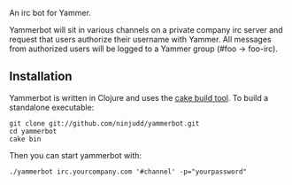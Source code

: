 An irc bot for Yammer.

Yammerbot will sit in various channels on a private company irc server and request that
users authorize their username with Yammer. All messages from authorized users will be
logged to a Yammer group (#foo -> foo-irc).

## Installation

Yammerbot is written in Clojure and uses the [cake build tool](http://github.com/ninjudd/cake).
To build a standalone executable:

    git clone git://github.com/ninjudd/yammerbot.git
    cd yammerbot
    cake bin

Then you can start yammerbot with:

    ./yammerbot irc.yourcompany.com '#channel' -p="yourpassword"
